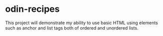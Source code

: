 # odin-recipes
This project will demonstrate my ability to use basic HTML using elements such as anchor and list tags both of ordered and unordered lists.